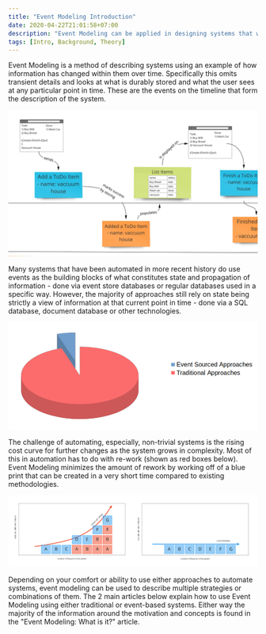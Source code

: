 ```yaml
---
title: "Event Modeling Introduction"
date: 2020-04-22T21:01:58+07:00
description: "Event Modeling can be applied in designing systems that will store state in traditional databases. By providing a more thorough design, the solution can be implemented with a lot less waste that usually comes in the form of having to re-visit finished items as the solution is built up."
tags: [Intro, Background, Theory]
---
```


Event Modeling is a method of describing systems using an example of how information has changed within them over time. Specifically this omits transient details and looks at what is durably stored and what the user sees at any particular point in time. These are the events on the timeline that form the description of the system.

![example](event-modeling-tutorial.jpg)

Many systems that have been automated in more recent history do use events as the building blocks of what constitutes state and propagation of information - done via event store databases or regular databases used in a specific way. However, the majority of approaches still rely on state being strictly a view of information at that current point in time - done via a SQL database, document database or other technologies.

![chart](meta-chart.png)      

The challenge of automating, especially, non-trivial systems is the rising cost curve for further changes as the system grows in complexity. Most of this in automation has to do with re-work (shown as red boxes below). Event Modeling minimizes the amount of rework by working off of a blue print that can be created in a very short time compared to existing methodologies.

![cost comparison](cost-comparison.jpg)

Depending on your comfort or ability to use either approaches to automate systems, event modeling can be used to describe multiple strategies or combinations of them. The 2 main articles below explain how to use Event Modeling using either traditional or event-based systems. Either way the majority of the information around the motivation and concepts is found in the "Event Modeling: What is it?" article.


